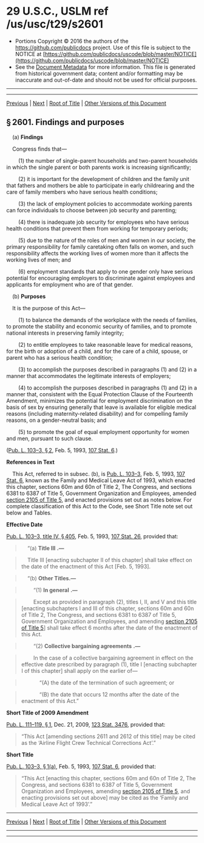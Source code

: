 ---
---

# 29 U.S.C., USLM ref /us/usc/t29/s2601

* Portions Copyright © 2016 the authors of the https://github.com/publicdocs project.
  Use of this file is subject to the NOTICE at [https://github.com/publicdocs/uscode/blob/master/NOTICE](https://github.com/publicdocs/uscode/blob/master/NOTICE)
* See the [Document Metadata](././../../../..//README.md) for more information.
  This file is generated from historical government data; content and/or formatting may be inaccurate and out-of-date and should not be used for official purposes.

----------
----------

[Previous](./../../../..//us/usc/t29/ch28/m__us_usc_t29_ch28.md) | [Next](./../../../..//us/usc/t29/ch28/schI/m__us_usc_t29_ch28_schI.md) | [Root of Title](./../../../../) | [Other Versions of this Document](https://publicdocs.github.io/go/links?ns=uslm&ref=%2Fus%2Fusc%2Ft29%2Fs2601)

## § 2601. Findings and purposes

    (a) __Findings__ 

    Congress finds that—

        (1) the number of single-parent households and two-parent households in which the single parent or both parents work is increasing significantly;

        (2) it is important for the development of children and the family unit that fathers and mothers be able to participate in early childrearing and the care of family members who have serious health conditions;

        (3) the lack of employment policies to accommodate working parents can force individuals to choose between job security and parenting;

        (4) there is inadequate job security for employees who have serious health conditions that prevent them from working for temporary periods;

        (5) due to the nature of the roles of men and women in our society, the primary responsibility for family caretaking often falls on women, and such responsibility affects the working lives of women more than it affects the working lives of men; and

        (6) employment standards that apply to one gender only have serious potential for encouraging employers to discriminate against employees and applicants for employment who are of that gender.

    (b) __Purposes__ 

    It is the purpose of this Act—

        (1) to balance the demands of the workplace with the needs of families, to promote the stability and economic security of families, and to promote national interests in preserving family integrity;

        (2) to entitle employees to take reasonable leave for medical reasons, for the birth or adoption of a child, and for the care of a child, spouse, or parent who has a serious health condition;

        (3) to accomplish the purposes described in paragraphs (1) and (2) in a manner that accommodates the legitimate interests of employers;

        (4) to accomplish the purposes described in paragraphs (1) and (2) in a manner that, consistent with the Equal Protection Clause of the Fourteenth Amendment, minimizes the potential for employment discrimination on the basis of sex by ensuring generally that leave is available for eligible medical reasons (including maternity-related disability) and for compelling family reasons, on a gender-neutral basis; and

        (5) to promote the goal of equal employment opportunity for women and men, pursuant to such clause.

([Pub. L. 103–3, § 2][/us/pl/103/3/s2], Feb. 5, 1993, [107 Stat. 6][/us/stat/107/6].)

 __References in Text__ 

    This Act, referred to in subsec. (b), is [Pub. L. 103–3][/us/pl/103/3], Feb. 5, 1993, [107 Stat. 6][/us/stat/107/6], known as the Family and Medical Leave Act of 1993, which enacted this chapter, sections 60m and 60n of Title 2, The Congress, and sections 6381 to 6387 of Title 5, Government Organization and Employees, amended [section 2105 of Title 5][/us/usc/t5/s2105], and enacted provisions set out as notes below. For complete classification of this Act to the Code, see Short Title note set out below and Tables.

 __Effective Date__ 

[Pub. L. 103–3, title IV, § 405][/us/pl/103/3/s405], Feb. 5, 1993, [107 Stat. 26][/us/stat/107/26], provided that:

>     “(a)  __Title III__  __.—__ 

>     Title III \[enacting subchapter II of this chapter\] shall take effect on the date of the enactment of this Act \[Feb. 5, 1993\].

>     “(b) __Other Titles.—__ 

>         “(1)  __In general__  __.—__ 

>         Except as provided in paragraph (2), titles I, II, and V and this title \[enacting subchapters I and III of this chapter, sections 60m and 60n of Title 2, The Congress, and sections 6381 to 6387 of Title 5, Government Organization and Employees, and amending [section 2105 of Title 5][/us/usc/t5/s2105]\] shall take effect 6 months after the date of the enactment of this Act.

>         “(2)  __Collective bargaining agreements__  __.—__ 

>         In the case of a collective bargaining agreement in effect on the effective date prescribed by paragraph (1), title I \[enacting subchapter I of this chapter\] shall apply on the earlier of—

>             “(A) the date of the termination of such agreement; or

>             “(B) the date that occurs 12 months after the date of the enactment of this Act.”

 __Short Title of 2009 Amendment__ 

[Pub. L. 111–119, § 1][/us/pl/111/119/s1], Dec. 21, 2009, [123 Stat. 3476][/us/stat/123/3476], provided that: 

> “This Act \[amending sections 2611 and 2612 of this title\] may be cited as the ‘Airline Flight Crew Technical Corrections Act’.”

 __Short Title__ 

[Pub. L. 103–3, § 1(a)][/us/pl/103/3/s1/a], Feb. 5, 1993, [107 Stat. 6][/us/stat/107/6], provided that: 

> “This Act \[enacting this chapter, sections 60m and 60n of Title 2, The Congress, and sections 6381 to 6387 of Title 5, Government Organization and Employees, amending [section 2105 of Title 5][/us/usc/t5/s2105], and enacting provisions set out above\] may be cited as the ‘Family and Medical Leave Act of 1993’.”

----------

[Previous](./../../../..//us/usc/t29/ch28/m__us_usc_t29_ch28.md) | [Next](./../../../..//us/usc/t29/ch28/schI/m__us_usc_t29_ch28_schI.md) | [Root of Title](./../../../../) | [Other Versions of this Document](https://publicdocs.github.io/go/links?ns=uslm&ref=%2Fus%2Fusc%2Ft29%2Fs2601)

----------
----------

[/us/pl/103/3/s2]: https://publicdocs.github.io/go/links?ns=uslm&ref=%2Fus%2Fpl%2F103%2F3%2Fs2
[/us/stat/107/6]: https://publicdocs.github.io/go/links?ns=uslm&ref=%2Fus%2Fstat%2F107%2F6
[/us/pl/103/3]: https://publicdocs.github.io/go/links?ns=uslm&ref=%2Fus%2Fpl%2F103%2F3
[/us/stat/107/6]: https://publicdocs.github.io/go/links?ns=uslm&ref=%2Fus%2Fstat%2F107%2F6
[/us/usc/t5/s2105]: https://publicdocs.github.io/go/links?ns=uslm&ref=%2Fus%2Fusc%2Ft5%2Fs2105
[/us/pl/103/3/s405]: https://publicdocs.github.io/go/links?ns=uslm&ref=%2Fus%2Fpl%2F103%2F3%2Fs405
[/us/stat/107/26]: https://publicdocs.github.io/go/links?ns=uslm&ref=%2Fus%2Fstat%2F107%2F26
[/us/usc/t5/s2105]: https://publicdocs.github.io/go/links?ns=uslm&ref=%2Fus%2Fusc%2Ft5%2Fs2105
[/us/pl/111/119/s1]: https://publicdocs.github.io/go/links?ns=uslm&ref=%2Fus%2Fpl%2F111%2F119%2Fs1
[/us/stat/123/3476]: https://publicdocs.github.io/go/links?ns=uslm&ref=%2Fus%2Fstat%2F123%2F3476
[/us/pl/103/3/s1/a]: https://publicdocs.github.io/go/links?ns=uslm&ref=%2Fus%2Fpl%2F103%2F3%2Fs1%2Fa
[/us/stat/107/6]: https://publicdocs.github.io/go/links?ns=uslm&ref=%2Fus%2Fstat%2F107%2F6
[/us/usc/t5/s2105]: https://publicdocs.github.io/go/links?ns=uslm&ref=%2Fus%2Fusc%2Ft5%2Fs2105


